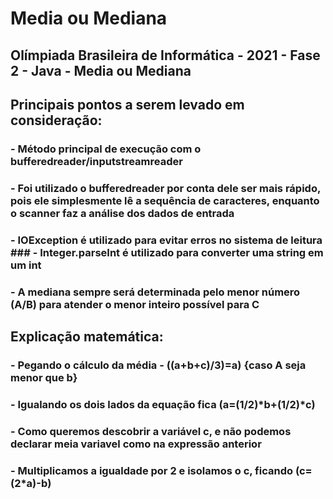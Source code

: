 # Media ou Mediana
## Olímpiada Brasileira de Informática - 2021 - Fase 2 - Java - Media ou Mediana 
																				
## Principais pontos a serem levado em consideração:

### - Método principal de execução com o bufferedreader/inputstreamreader
### - Foi utilizado o bufferedreader por conta dele ser mais rápido, pois ele simplesmente lê a sequência de caracteres, enquanto o scanner faz a análise dos dados de entrada 
### - IOException é utilizado para evitar erros no sistema de leitura                                                                                                      ### - Integer.parseInt é utilizado para converter uma string em um int
### - A mediana sempre será determinada pelo menor número (A/B) para atender o menor inteiro possível para C

## Explicação matemática: 
### - Pegando o cálculo da média - ((a+b+c)/3)=a) {caso A seja menor que b}
### - Igualando os dois lados da equação fica (a=(1/2)*b+(1/2)*c)
### - Como queremos descobrir a variável c, e não podemos declarar meia variavel como na expressão anterior
### - Multiplicamos a igualdade por 2 e isolamos o c, ficando (c=(2*a)-b)

